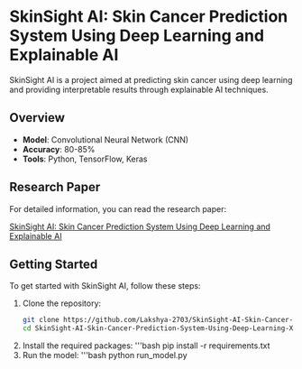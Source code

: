 # SkinSight AI: Skin Cancer Prediction System Using Deep Learning and Explainable AI

SkinSight AI is a project aimed at predicting skin cancer using deep learning and providing interpretable results through explainable AI techniques.

## Overview

- **Model**: Convolutional Neural Network (CNN)
- **Accuracy**: 80-85%
- **Tools**: Python, TensorFlow, Keras

## Research Paper

For detailed information, you can read the research paper:

[SkinSight AI: Skin Cancer Prediction System Using Deep Learning and Explainable AI](SkinSight-AI-Skin-Cancer-Prediction-System-Using-Deep-Learning-XAI.pdf)

## Getting Started

To get started with SkinSight AI, follow these steps:

1. Clone the repository:
   ```bash
   git clone https://github.com/Lakshya-2703/SkinSight-AI-Skin-Cancer-Prediction-System-Using-Deep-Learning-XAI.git
   cd SkinSight-AI-Skin-Cancer-Prediction-System-Using-Deep-Learning-XAI
2. Install the required packages:
   '''bash
   pip install -r requirements.txt
3. Run the model:
   '''bash
   python run_model.py
